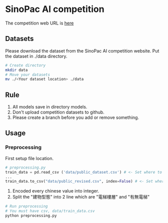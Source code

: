 # SinoPac AI competition
The competition web URL is [here](https://tbrain.trendmicro.com.tw/Competitions/Details/30)

## Datasets
Please download the dataset from the SinoPac AI competition website. Put the dataset in ./data directory.
``` bash
# Create directory
mkdir data
# Move your datasets
mv ./<Your dataset location> ./data
```

## Rule
1. All models save in directory models.
2. Don't upload competition datasets to github.
3. Please create a branch before you add or remove something.

## Usage

### Preprocessing
First setup file location.
``` python
# preprocessing.py
train_data = pd.read_csv ('data/public_dataset.csv') # <- Set where to load
...
train_data.to_csv("data/public_revised.csv", index=False) # <- Set where to save
```

1. Encoded every chinese value into integer.
2. Split the "建物型態" into 2 line which are "電梯樓層" and "有無電梯"

``` bash
# Run preprocessing
# You must have csv, data/train_data.csv
python preprocessing.py
```
